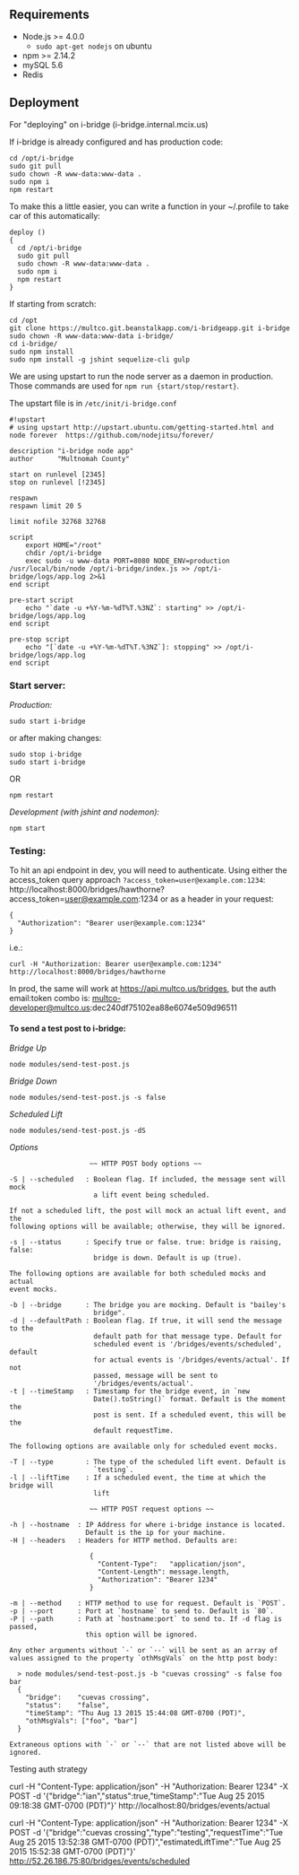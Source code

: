 ## Requirements

- Node.js >= 4.0.0
  - `sudo apt-get nodejs` on ubuntu
- npm >= 2.14.2
- mySQL 5.6
- Redis

## Deployment

For "deploying" on i-bridge (i-bridge.internal.mcix.us)

If i-bridge is already configured and has production code:

```console
cd /opt/i-bridge
sudo git pull
sudo chown -R www-data:www-data .
sudo npm i
npm restart
```
To make this a little easier, you can write a function in your ~/.profile to take car of this automatically:
```shell
deploy ()
{
  cd /opt/i-bridge
  sudo git pull
  sudo chown -R www-data:www-data .
  sudo npm i
  npm restart
}
```

If starting from scratch:

```console
cd /opt
git clone https://multco.git.beanstalkapp.com/i-bridgeapp.git i-bridge
sudo chown -R www-data:www-data i-bridge/
cd i-bridge/
sudo npm install
sudo npm install -g jshint sequelize-cli gulp
```

We are using upstart to run the node server as a daemon in production. Those commands are used for `npm run {start/stop/restart}`.

The upstart file is in `/etc/init/i-bridge.conf`
```shell
#!upstart
# using upstart http://upstart.ubuntu.com/getting-started.html and node forever  https://github.com/nodejitsu/forever/

description "i-bridge node app"
author      "Multnomah County"

start on runlevel [2345]
stop on runlevel [!2345]

respawn
respawn limit 20 5

limit nofile 32768 32768

script
    export HOME="/root"
    chdir /opt/i-bridge
    exec sudo -u www-data PORT=8080 NODE_ENV=production /usr/local/bin/node /opt/i-bridge/index.js >> /opt/i-bridge/logs/app.log 2>&1
end script

pre-start script
    echo "`date -u +%Y-%m-%dT%T.%3NZ`: starting" >> /opt/i-bridge/logs/app.log
end script

pre-stop script
    echo "[`date -u +%Y-%m-%dT%T.%3NZ`]: stopping" >> /opt/i-bridge/logs/app.log
end script
```

### Start server:

*Production:*
```console
sudo start i-bridge
```
or after making changes:
```console
sudo stop i-bridge
sudo start i-bridge
```
OR
```console
npm restart
```

*Development (with jshint and nodemon):*
```console
npm start
```

### Testing:

To hit an api endpoint in dev, you will need to authenticate.
Using either the access_token query approach `?access_token=user@example.com:1234`:
http://localhost:8000/bridges/hawthorne?access_token=user@example.com:1234
or as a header in your request:
```shell
{
  "Authorization": "Bearer user@example.com:1234"
}
```
i.e.:
```shell
curl -H "Authorization: Bearer user@example.com:1234" http://localhost:8000/bridges/hawthorne
```

In prod, the same will work at https://api.multco.us/bridges, but the auth email:token combo is:
multco-developer@multco.us:dec240df75102ea88e6074e509d96511

#### To send a test post to i-bridge:

*Bridge Up*
```console
node modules/send-test-post.js
```

*Bridge Down*
```console
node modules/send-test-post.js -s false
```

*Scheduled Lift*
```console
node modules/send-test-post.js -dS
```

*Options*
```console
                    ~~ HTTP POST body options ~~

-S | --scheduled   : Boolean flag. If included, the message sent will mock
                     a lift event being scheduled.

If not a scheduled lift, the post will mock an actual lift event, and the
following options will be available; otherwise, they will be ignored.

-s | --status      : Specify true or false. true: bridge is raising, false:
                     bridge is down. Default is up (true).

The following options are available for both scheduled mocks and actual
event mocks.

-b | --bridge      : The bridge you are mocking. Default is "bailey's
                     bridge".
-d | --defaultPath : Boolean flag. If true, it will send the message to the
                     default path for that message type. Default for
                     scheduled event is '/bridges/events/scheduled', default
                     for actual events is '/bridges/events/actual'. If not
                     passed, message will be sent to
                     '/bridges/events/actual'.
-t | --timeStamp   : Timestamp for the bridge event, in `new
                     Date().toString()` format. Default is the moment the
                     post is sent. If a scheduled event, this will be the
                     default requestTime.

The following options are available only for scheduled event mocks.

-T | --type        : The type of the scheduled lift event. Default is
                     `testing`.
-l | --liftTime    : If a scheduled event, the time at which the bridge will
                     lift

                    ~~ HTTP POST request options ~~

-h | --hostname  : IP Address for where i-bridge instance is located.
                   Default is the ip for your machine.
-H | --headers   : Headers for HTTP method. Defaults are:

                    {
                      "Content-Type":   "application/json",
                      "Content-Length": message.length,
                      "Authorization": "Bearer 1234"
                    }

-m | --method    : HTTP method to use for request. Default is `POST`.
-p | --port      : Port at `hostname` to send to. Default is `80`.
-P | --path      : Path at `hostname:port` to send to. If -d flag is passed,
                   this option will be ignored.

Any other arguments without `-` or `--` will be sent as an array of values assigned to the property `othMsgVals` on the http post body:

  > node modules/send-test-post.js -b "cuevas crossing" -s false foo bar
  {
    "bridge":    "cuevas crossing",
    "status":    "false",
    "timeStamp": "Thu Aug 13 2015 15:44:08 GMT-0700 (PDT)",
    "othMsgVals": ["foo", "bar"]
  }

Extraneous options with `-` or `--` that are not listed above will be ignored.
```


Testing auth strategy

curl -H "Content-Type: application/json" -H "Authorization: Bearer 1234" -X POST -d '{"bridge":"ian","status":true,"timeStamp":"Tue Aug 25 2015 09:18:38 GMT-0700 (PDT)"}' http://localhost:80/bridges/events/actual

curl -H "Content-Type: application/json" -H "Authorization: Bearer 1234" -X POST -d '{"bridge":"cuevas crossing","type":"testing","requestTime":"Tue Aug 25 2015 13:52:38 GMT-0700 (PDT)","estimatedLiftTime":"Tue Aug 25 2015 15:52:38 GMT-0700 (PDT)"}' http://52.26.186.75:80/bridges/events/scheduled
